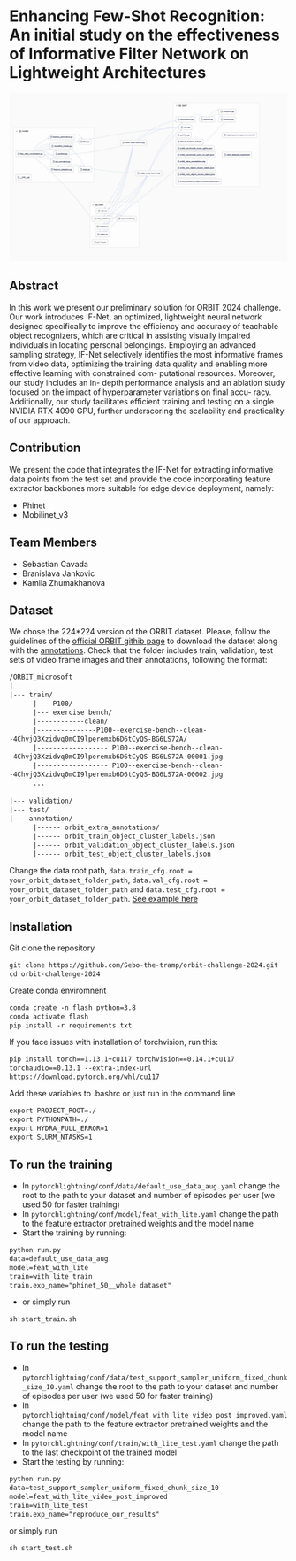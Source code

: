 <!-- https://app.codesee.io/maps/e6cb4840-c951-11ee-b402-6d85204823e2


trying to run baseline 2022 -->
 # Enhancing Few-Shot Recognition: An initial study on the effectiveness of Informative Filter Network on Lightweight Architectures
 ![alt text](Program-1707706825783.jpeg "Title")
 ## Abstract
In this work we present our preliminary solution for ORBIT 2024 challenge. Our work introduces IF-Net, an optimized, lightweight neural
network designed specifically to improve the efficiency and
accuracy of teachable object recognizers, which are critical in assisting visually impaired individuals in locating personal belongings. Employing an advanced sampling
strategy, IF-Net selectively identifies the most informative
frames from video data, optimizing the training data quality
and enabling more effective learning with constrained com-
putational resources. Moreover, our study includes an in-
depth performance analysis and an ablation study focused
on the impact of hyperparameter variations on final accu-
racy. Additionally, our study facilitates efficient training
and testing on a single NVIDIA RTX 4090 GPU, further underscoring the scalability and practicality of our approach.

## Contribution
We present the code that integrates the IF-Net for extracting informative data points from the test set and provide the code incorporating feature extractor backbones more suitable for edge device deployment, namely:
- Phinet
- Mobilinet_v3
## Team Members
- Sebastian Cavada
- Branislava Jankovic
- Kamila Zhumakhanova

## Dataset 
We chose the 224*224 version of the ORBIT dataset. Please, follow the guidelines of the [official ORBIT githib page](https://github.com/microsoft/ORBIT-Dataset?tab=readme-ov-file#download-orbit-benchmark-dataset) to download the dataset along with the [annotations](https://github.com/microsoft/ORBIT-Dataset?tab=readme-ov-file#download-orbit-benchmark-dataset). Check that the folder includes train, validation, test sets of video frame images and their annotations, following the format:



```
/ORBIT_microsoft
|
|--- train/
      |--- P100/
      |--- exercise bench/
      |------------clean/
      |---------------P100--exercise-bench--clean--4ChvjQ3Xzidvq0mCI9lperemxb6D6tCyQS-BG6LS72A/
      |------------------ P100--exercise-bench--clean--4ChvjQ3Xzidvq0mCI9lperemxb6D6tCyQS-BG6LS72A-00001.jpg
      |------------------ P100--exercise-bench--clean--4ChvjQ3Xzidvq0mCI9lperemxb6D6tCyQS-BG6LS72A-00002.jpg
      ...
      
|--- validation/
|--- test/
|--- annotation/ 
      |------ orbit_extra_annotations/
      |------ orbit_train_object_cluster_labels.json
      |------ orbit_validation_object_cluster_labels.json
      |------ orbit_test_object_cluster_labels.json
```

Change the data root path, `data.train_cfg.root = your_orbit_dataset_folder_path`, `data.val_cfg.root = your_orbit_dataset_folder_path` and
`data.test_cfg.root = your_orbit_dataset_folder_path`. [See example here](https://github.com/Sebo-the-tramp/orbit-challenge-2024/blob/main/pytorchlightning_trainer/conf/data/default_use_data_aug.yaml#L8)
## Installation

Git clone the repository

```
git clone https://github.com/Sebo-the-tramp/orbit-challenge-2024.git
cd orbit-challenge-2024
```

Create conda enviromnent 

```
conda create -n flash python=3.8
conda activate flash
pip install -r requirements.txt
```
If you face issues with installation of torchvision, run this:
```
pip install torch==1.13.1+cu117 torchvision==0.14.1+cu117 torchaudio==0.13.1 --extra-index-url https://download.pytorch.org/whl/cu117
```
Add these variables to .bashrc or just run in the command line
```
export PROJECT_ROOT=./
export PYTHONPATH=./
export HYDRA_FULL_ERROR=1
export SLURM_NTASKS=1
```
## To run the training
- In `pytorchlightning/conf/data/default_use_data_aug.yaml` change the root to the path to your dataset and number of episodes per user (we used 50 for faster training)
- In `pytorchlightning/conf/model/feat_with_lite.yaml` change the path to the feature extractor pretrained weights and the model name
- Start the training by running:
```
python run.py 
data=default_use_data_aug     
model=feat_with_lite
train=with_lite_train 
train.exp_name="phinet_50__whole dataset"
```
- or simply run 

```
sh start_train.sh
```
## To run the testing
- In `pytorchlightning/conf/data/test_support_sampler_uniform_fixed_chunk_size_10.yaml` change the root to the path to your dataset and number of episodes per user (we used 50 for faster training)
- In `pytorchlightning/conf/model/feat_with_lite_video_post_improved.yaml` change the path to the feature extractor pretrained weights and the model name
- In `pytorchlightning/conf/train/with_lite_test.yaml` change the path to the last checkpoint of the trained model
- Start the testing by running:
```
python run.py
data=test_support_sampler_uniform_fixed_chunk_size_10 
model=feat_with_lite_video_post_improved
train=with_lite_test 
train.exp_name="reproduce_our_results"
```
or simply run 

```
sh start_test.sh
